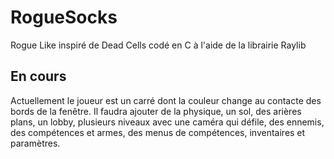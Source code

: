 # RogueSocks
Rogue Like inspiré de Dead Cells codé en C à l'aide de la librairie Raylib

## En cours
Actuellement le joueur est un carré dont la couleur change au contacte des bords de la fenêtre.
Il faudra ajouter de la physique, un sol, des arières plans, un lobby, plusieurs niveaux avec une caméra qui défile, des ennemis, des compétences et armes, des menus de compétences, inventaires et paramètres.

